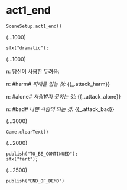 # act1_end

`SceneSetup.act1_end()`

(...1000)

`sfx("dramatic");`

(...1000)

n: 당신이 사용한 두려움:

n: #harm# *피해를 입는 것:* {{_.attack_harm}}

n: #alone# *사랑받지 못하는 것:* {{_.attack_alone}}

n: #bad# *나쁜 사람이 되는 것:* {{_.attack_bad}}

(...3000)

`Game.clearText()`

(...2000)

```
publish("TO_BE_CONTINUED");
sfx("fart");
```

(...2500)

`publish("END_OF_DEMO")`
